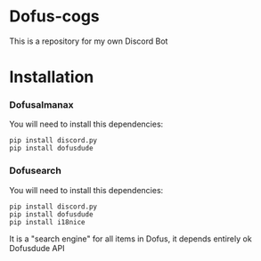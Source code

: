 # Dofus-cogs
This is a repository for my own Discord Bot

# Installation
### Dofusalmanax
You will need to install this dependencies:
```
pip install discord.py
pip install dofusdude
```

### Dofusearch
You will need to install this dependencies:
```
pip install discord.py
pip install dofusdude
pip install i18nice
```

It is a "search engine" for all items in Dofus, it depends entirely ok Dofusdude API